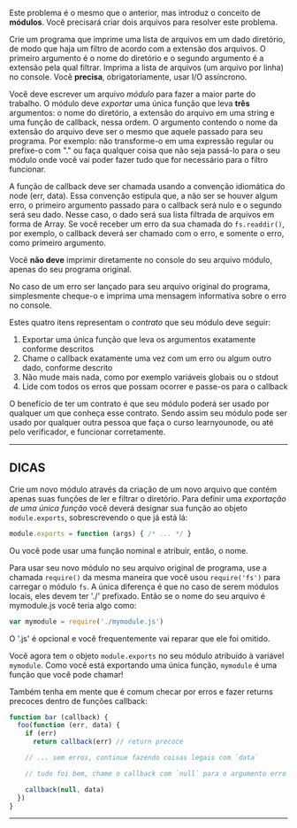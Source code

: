 Este problema é o mesmo que o anterior, mas introduz o conceito de **módulos**. Você precisará criar dois arquivos para resolver este problema.

Crie um programa que imprime uma lista de arquivos em um dado diretório, de modo que haja um filtro de acordo com a extensão dos arquivos. O primeiro argumento é o nome do diretório e o segundo argumento é a extensão pela qual filtrar. Imprima a lista de arquivos (um arquivo por linha) no console. Você **precisa**, obrigatoriamente, usar I/O assíncrono.

Você deve escrever um arquivo *módulo* para fazer a maior parte do trabalho. O módulo deve *exportar* uma única função que leva **três** argumentos: o nome do diretório, a extensão do arquivo em uma string e uma função de callback, nessa ordem. O argumento contendo o nome da extensão do arquivo deve ser o mesmo que aquele passado para seu programa. Por exemplo: não transforme-o em uma expressão regular ou prefixe-o com "." ou faça qualquer coisa que não seja passá-lo para o seu módulo onde você vai poder fazer tudo que for necessário para o filtro funcionar.

A função de callback deve ser chamada usando a convenção idiomática do node (err, data). Essa convenção estipula que, a não ser se houver algum erro, o primeiro argumento passado para o callback será nulo e o segundo será seu dado. Nesse caso, o dado será sua lista filtrada de arquivos em forma de Array. Se você receber um erro da sua chamada do `fs.readdir()`, por exemplo, o callback deverá ser chamado com o erro, e somente o erro, como primeiro argumento.

Você **não deve** imprimir diretamente no console do seu arquivo módulo, apenas do seu programa original.

No caso de um erro ser lançado para seu arquivo original do programa, simplesmente cheque-o e imprima uma mensagem informativa sobre o erro no console.

Estes quatro itens representam o *contrato* que seu módulo deve seguir:

1. Exportar uma única função que leva os argumentos exatamente conforme descritos
2. Chame o callback exatamente uma vez com um erro ou algum outro dado, conforme descrito
3. Não mude mais nada, como por exemplo variáveis globais ou o stdout
4. Lide com todos os erros que possam ocorrer e passe-os para o callback

O benefício de ter um contrato é que seu módulo poderá ser usado por qualquer um que conheça esse contrato. Sendo assim seu módulo pode ser usado por qualquer outra pessoa que faça o curso learnyounode, ou até pelo verificador, e funcionar corretamente.

----------------------------------------------------------------------
## DICAS

Crie um novo módulo através da criação de um novo arquivo que contém apenas suas funções de ler e filtrar o diretório. Para definir uma *exportação de uma única função* você deverá designar sua função ao objeto `module.exports`, sobrescrevendo o que já está lá:

```js
module.exports = function (args) { /* ... */ }
```

Ou você pode usar uma função nominal e atribuir, então, o nome.

Para usar seu novo módulo no seu arquivo original de programa, use a chamada `require()` da mesma maneira que você usou `require('fs')` para carregar o módulo `fs`. A única diferença é que no caso de serem módulos locais, eles devem ter './' prefixado. Então se o nome do seu arquivo é mymodule.js você teria algo como:

```js
var mymodule = require('./mymodule.js')
```

O '.js' é opcional e você frequentemente vai reparar que ele foi omitido.

Você agora tem o objeto `module.exports` no seu módulo atribuído à variável `mymodule`. Como você está exportando uma única função, `mymodule` é uma função que você pode chamar!

Também tenha em mente que é comum checar por erros e fazer returns precoces dentro de funções callback:

```js
function bar (callback) {
  foo(function (err, data) {
    if (err)
      return callback(err) // return precoce

    // ... sem erros, continue fazendo coisas legais com `data`

    // tudo foi bem, chame o callback com `null` para o argumento erro

    callback(null, data)
  })
}
```

----------------------------------------------------------------------
